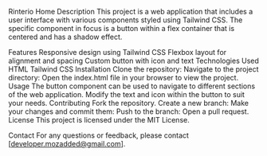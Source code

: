 Rinterio Home
Description
This project is a web application that includes a user interface with various components styled using Tailwind CSS. The specific component in focus is a button within a flex container that is centered and has a shadow effect.

Features
Responsive design using Tailwind CSS
Flexbox layout for alignment and spacing
Custom button with icon and text
Technologies Used
HTML
Tailwind CSS
Installation
Clone the repository:
Navigate to the project directory:
Open the index.html file in your browser to view the project.
Usage
The button component can be used to navigate to different sections of the web application.
Modify the text and icon within the button to suit your needs.
Contributing
Fork the repository.
Create a new branch:
Make your changes and commit them:
Push to the branch:
Open a pull request.
License
This project is licensed under the MIT License.

Contact
For any questions or feedback, please contact [developer.mozadded@gmail.com].

